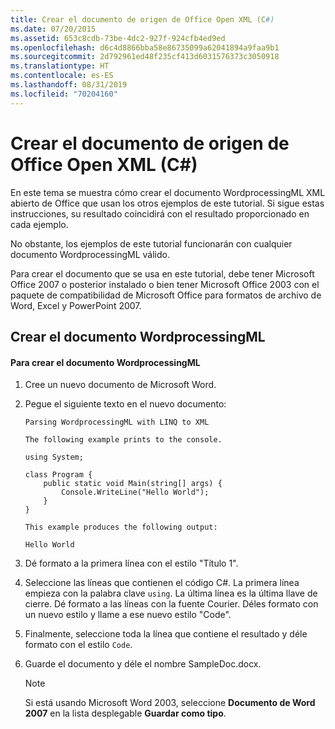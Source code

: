 ```yaml
---
title: Crear el documento de origen de Office Open XML (C#)
ms.date: 07/20/2015
ms.assetid: 653c8cdb-73be-4dc2-927f-924cfb4ed9ed
ms.openlocfilehash: d6c4d8866bba58e86735099a62041894a9faa9b1
ms.sourcegitcommit: 2d792961ed48f235cf413d6031576373c3050918
ms.translationtype: HT
ms.contentlocale: es-ES
ms.lasthandoff: 08/31/2019
ms.locfileid: "70204160"
---
```

# <a name="creating-the-source-office-open-xml-document-c"></a>Crear el documento de origen de Office Open XML (C#)

En este tema se muestra cómo crear el documento WordprocessingML XML abierto de Office que usan los otros ejemplos de este tutorial. Si sigue estas instrucciones, su resultado coincidirá con el resultado proporcionado en cada ejemplo.

No obstante, los ejemplos de este tutorial funcionarán con cualquier documento WordprocessingML válido.

Para crear el documento que se usa en este tutorial, debe tener Microsoft Office 2007 o posterior instalado o bien tener Microsoft Office 2003 con el paquete de compatibilidad de Microsoft Office para formatos de archivo de Word, Excel y PowerPoint 2007.

## <a name="creating-the-wordprocessingml-document"></a>Crear el documento WordprocessingML

#### <a name="to-create-the-wordprocessingml-document"></a>Para crear el documento WordprocessingML

1. Cree un nuevo documento de Microsoft Word.

2. Pegue el siguiente texto en el nuevo documento:

    ```text
    Parsing WordprocessingML with LINQ to XML

    The following example prints to the console.

    using System;

    class Program {
        public static void Main(string[] args) {
            Console.WriteLine("Hello World");
        }
    }

    This example produces the following output:

    Hello World
    ```

3. Dé formato a la primera línea con el estilo "Título 1".

4. Seleccione las líneas que contienen el código C#. La primera línea empieza con la palabra clave `using`. La última línea es la última llave de cierre. Dé formato a las líneas con la fuente Courier. Déles formato con un nuevo estilo y llame a ese nuevo estilo "Code".

5. Finalmente, seleccione toda la línea que contiene el resultado y déle formato con el estilo `Code`.

6. Guarde el documento y déle el nombre SampleDoc.docx.

    > [!NOTE]
    > Si está usando Microsoft Word 2003, seleccione **Documento de Word 2007** en la lista desplegable **Guardar como tipo**.
